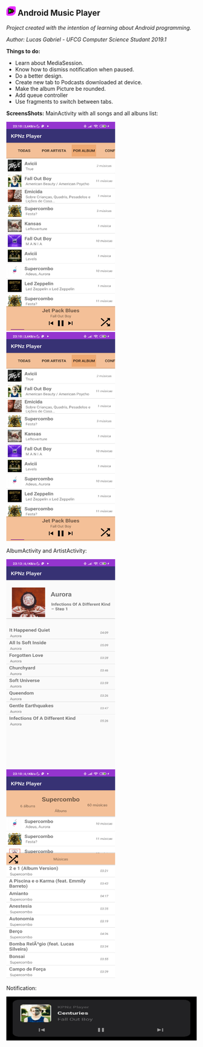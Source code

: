 ## <img src="./edits/icon.png" width="25" height="25"> **Android Music Player**
*Project created with the intention of learning about Android programming.*

*Author: Lucas Gabriel - UFCG Computer Science Studant 2019.1*

**Things to do:**
 - Learn about MediaSession.
 - Know how to dismiss notification when paused.
 - Do a better design.
 - Create new tab to Podcasts downloaded at device.
 - Make the album Picture be rounded.
 - Add queue controller
 - Use fragments to switch between tabs.

**ScreensShots:**
MainActivity with all songs and all albuns list:

<img src="./pics/pic_inicio.jpg" width="288" height="552"> <img src="./pics/pic_listAlbum.jpg" width="288" height="552">

AlbumActivity and ArtistActivity:

<img src="./pics/pic_album.jpg" width="288" height="552"> <img src="./pics/pic_artista.jpg" width="288" height="552">

Notification:

<img src="./pics/pic_notification.png" width="540" height="116">
